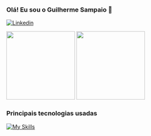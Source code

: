 ### Olá! Eu sou o Guilherme Sampaio 👋

[![Linkedin](https://img.shields.io/badge/LinkedIn-0077B5?style=for-the-badge&logo=linkedin&logoColor=white)](https://www.linkedin.com/in/guilherme-samp/)

<div>
    <img height="180em" src="https://github-readme-stats.vercel.app/api?username=sampguilherme&show_icons=true&theme=transparent&include_all_commits=true&count_private=true">
    <img height="180em" src="https://github-readme-stats.vercel.app/api/top-langs?username=sampguilherme&layout=compact&langs_count=16&theme=transparent">
</div>

### Principais tecnologias usadas 

[![My Skills](https://skillicons.dev/icons?i=js,html,css,react,nodejs,typescript,sqlite,jest,express)](https://skillicons.dev)

